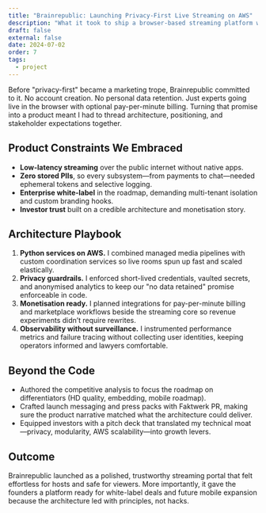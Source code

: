 ```yaml
---
title: "Brainrepublic: Launching Privacy-First Live Streaming on AWS"
description: "What it took to ship a browser-based streaming platform with zero registration, monetisation hooks, and a go-to-market story that resonated with investors."
draft: false
external: false
date: 2024-07-02
order: 7
tags:
  - project
---
```


Before "privacy-first" became a marketing trope, Brainrepublic committed to it. No account creation. No personal data retention. Just experts going live in the browser with optional pay-per-minute billing. Turning that promise into a product meant I had to thread architecture, positioning, and stakeholder expectations together.

## Product Constraints We Embraced

- **Low-latency streaming** over the public internet without native apps.
- **Zero stored PIIs**, so every subsystem—from payments to chat—needed ephemeral tokens and selective logging.
- **Enterprise white-label** in the roadmap, demanding multi-tenant isolation and custom branding hooks.
- **Investor trust** built on a credible architecture and monetisation story.

## Architecture Playbook

1. **Python services on AWS.** I combined managed media pipelines with custom coordination services so live rooms spun up fast and scaled elastically.
2. **Privacy guardrails.** I enforced short-lived credentials, vaulted secrets, and anonymised analytics to keep our "no data retained" promise enforceable in code.
3. **Monetisation ready.** I planned integrations for pay-per-minute billing and marketplace workflows beside the streaming core so revenue experiments didn’t require rewrites.
4. **Observability without surveillance.** I instrumented performance metrics and failure tracing without collecting user identities, keeping operators informed and lawyers comfortable.

## Beyond the Code

- Authored the competitive analysis to focus the roadmap on differentiators (HD quality, embedding, mobile roadmap).
- Crafted launch messaging and press packs with Faktwerk PR, making sure the product narrative matched what the architecture could deliver.
- Equipped investors with a pitch deck that translated my technical moat—privacy, modularity, AWS scalability—into growth levers.

## Outcome

Brainrepublic launched as a polished, trustworthy streaming portal that felt effortless for hosts and safe for viewers. More importantly, it gave the founders a platform ready for white-label deals and future mobile expansion because the architecture led with principles, not hacks.

